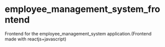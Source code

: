 # employee_management_system_frontend
Frontend for the employee_management_system application.(Frontend made with reactjs+javascript)

